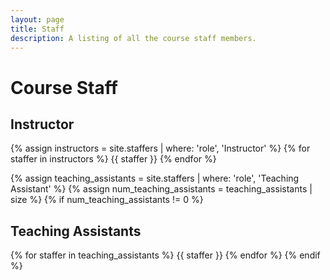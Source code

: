 ```yaml
---
layout: page
title: Staff
description: A listing of all the course staff members.
---
```


# Course Staff

## Instructor

{% assign instructors = site.staffers | where: 'role', 'Instructor' %}
{% for staffer in instructors %}
{{ staffer }}
{% endfor %}

{% assign teaching_assistants = site.staffers | where: 'role', 'Teaching Assistant' %}
{% assign num_teaching_assistants = teaching_assistants | size %}
{% if num_teaching_assistants != 0 %}
## Teaching Assistants

{% for staffer in teaching_assistants %}
{{ staffer }}
{% endfor %}
{% endif %}
